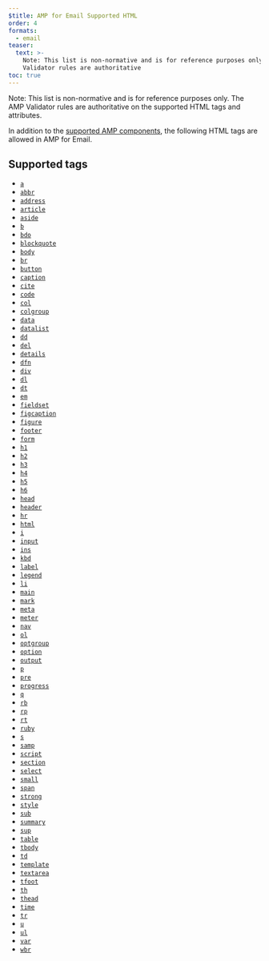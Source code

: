 ```yaml
---
$title: AMP for Email Supported HTML
order: 4
formats:
  - email
teaser:
  text: >-
    Note: This list is non-normative and is for reference purposes only. The AMP
    Validator rules are authoritative
toc: true
---
```


<!--
This file is imported from https://github.com/ampproject/amphtml/blob/main/spec/email/amp-email-html.md.
Please do not change this file.
If you have found a bug or an issue please
have a look and request a pull request there.
-->

<!---
Copyright 2018 The AMP HTML Authors. All Rights Reserved.

Licensed under the Apache License, Version 2.0 (the "License");
you may not use this file except in compliance with the License.
You may obtain a copy of the License at

      http://www.apache.org/licenses/LICENSE-2.0

Unless required by applicable law or agreed to in writing, software
distributed under the License is distributed on an "AS-IS" BASIS,
WITHOUT WARRANTIES OR CONDITIONS OF ANY KIND, either express or implied.
See the License for the specific language governing permissions and
limitations under the License.
-->



Note: This list is non-normative and is for reference purposes only. The AMP Validator rules are authoritative
on the supported HTML tags and attributes.

In addition to the [supported AMP components](https://github.com/ampproject/amphtml/blob/main/spec/email/amp-email-components.md), the following HTML tags are
allowed in AMP for Email.

## Supported tags <a name="supported-tags"></a>

-   [`a`](https://developer.mozilla.org/en-US/docs/Web/HTML/Element/a)
-   [`abbr`](https://developer.mozilla.org/en-US/docs/Web/HTML/Element/abbr)
-   [`address`](https://developer.mozilla.org/en-US/docs/Web/HTML/Element/address)
-   [`article`](https://developer.mozilla.org/en-US/docs/Web/HTML/Element/article)
-   [`aside`](https://developer.mozilla.org/en-US/docs/Web/HTML/Element/aside)
-   [`b`](https://developer.mozilla.org/en-US/docs/Web/HTML/Element/b)
-   [`bdo`](https://developer.mozilla.org/en-US/docs/Web/HTML/Element/bdo)
-   [`blockquote`](https://developer.mozilla.org/en-US/docs/Web/HTML/Element/blockquote)
-   [`body`](https://developer.mozilla.org/en-US/docs/Web/HTML/Element/body)
-   [`br`](https://developer.mozilla.org/en-US/docs/Web/HTML/Element/br)
-   [`button`](https://developer.mozilla.org/en-US/docs/Web/HTML/Element/button)
-   [`caption`](https://developer.mozilla.org/en-US/docs/Web/HTML/Element/caption)
-   [`cite`](https://developer.mozilla.org/en-US/docs/Web/HTML/Element/cite)
-   [`code`](https://developer.mozilla.org/en-US/docs/Web/HTML/Element/code)
-   [`col`](https://developer.mozilla.org/en-US/docs/Web/HTML/Element/col)
-   [`colgroup`](https://developer.mozilla.org/en-US/docs/Web/HTML/Element/colgroup)
-   [`data`](https://developer.mozilla.org/en-US/docs/Web/HTML/Element/data)
-   [`datalist`](https://developer.mozilla.org/en-US/docs/Web/HTML/Element/datalist)
-   [`dd`](https://developer.mozilla.org/en-US/docs/Web/HTML/Element/dd)
-   [`del`](https://developer.mozilla.org/en-US/docs/Web/HTML/Element/del)
-   [`details`](https://developer.mozilla.org/en-US/docs/Web/HTML/Element/details)
-   [`dfn`](https://developer.mozilla.org/en-US/docs/Web/HTML/Element/dfn)
-   [`div`](https://developer.mozilla.org/en-US/docs/Web/HTML/Element/div)
-   [`dl`](https://developer.mozilla.org/en-US/docs/Web/HTML/Element/dl)
-   [`dt`](https://developer.mozilla.org/en-US/docs/Web/HTML/Element/dt)
-   [`em`](https://developer.mozilla.org/en-US/docs/Web/HTML/Element/em)
-   [`fieldset`](https://developer.mozilla.org/en-US/docs/Web/HTML/Element/fieldset)
-   [`figcaption`](https://developer.mozilla.org/en-US/docs/Web/HTML/Element/figcaption)
-   [`figure`](https://developer.mozilla.org/en-US/docs/Web/HTML/Element/figure)
-   [`footer`](https://developer.mozilla.org/en-US/docs/Web/HTML/Element/footer)
-   [`form`](https://developer.mozilla.org/en-US/docs/Web/HTML/Element/form)
-   [`h1`](https://developer.mozilla.org/en-US/docs/Web/HTML/Element/h1)
-   [`h2`](https://developer.mozilla.org/en-US/docs/Web/HTML/Element/h2)
-   [`h3`](https://developer.mozilla.org/en-US/docs/Web/HTML/Element/h3)
-   [`h4`](https://developer.mozilla.org/en-US/docs/Web/HTML/Element/h4)
-   [`h5`](https://developer.mozilla.org/en-US/docs/Web/HTML/Element/h5)
-   [`h6`](https://developer.mozilla.org/en-US/docs/Web/HTML/Element/h6)
-   [`head`](https://developer.mozilla.org/en-US/docs/Web/HTML/Element/head)
-   [`header`](https://developer.mozilla.org/en-US/docs/Web/HTML/Element/header)
-   [`hr`](https://developer.mozilla.org/en-US/docs/Web/HTML/Element/hr)
-   [`html`](https://developer.mozilla.org/en-US/docs/Web/HTML/Element/html)
-   [`i`](https://developer.mozilla.org/en-US/docs/Web/HTML/Element/i)
-   [`input`](https://developer.mozilla.org/en-US/docs/Web/HTML/Element/input)
-   [`ins`](https://developer.mozilla.org/en-US/docs/Web/HTML/Element/ins)
-   [`kbd`](https://developer.mozilla.org/en-US/docs/Web/HTML/Element/kbd)
-   [`label`](https://developer.mozilla.org/en-US/docs/Web/HTML/Element/label)
-   [`legend`](https://developer.mozilla.org/en-US/docs/Web/HTML/Element/legend)
-   [`li`](https://developer.mozilla.org/en-US/docs/Web/HTML/Element/li)
-   [`main`](https://developer.mozilla.org/en-US/docs/Web/HTML/Element/main)
-   [`mark`](https://developer.mozilla.org/en-US/docs/Web/HTML/Element/mark)
-   [`meta`](https://developer.mozilla.org/en-US/docs/Web/HTML/Element/meta)
-   [`meter`](https://developer.mozilla.org/en-US/docs/Web/HTML/Element/meter)
-   [`nav`](https://developer.mozilla.org/en-US/docs/Web/HTML/Element/nav)
-   [`ol`](https://developer.mozilla.org/en-US/docs/Web/HTML/Element/ol)
-   [`optgroup`](https://developer.mozilla.org/en-US/docs/Web/HTML/Element/optgroup)
-   [`option`](https://developer.mozilla.org/en-US/docs/Web/HTML/Element/option)
-   [`output`](https://developer.mozilla.org/en-US/docs/Web/HTML/Element/output)
-   [`p`](https://developer.mozilla.org/en-US/docs/Web/HTML/Element/p)
-   [`pre`](https://developer.mozilla.org/en-US/docs/Web/HTML/Element/pre)
-   [`progress`](https://developer.mozilla.org/en-US/docs/Web/HTML/Element/progress)
-   [`q`](https://developer.mozilla.org/en-US/docs/Web/HTML/Element/q)
-   [`rb`](https://developer.mozilla.org/en-US/docs/Web/HTML/Element/rb)
-   [`rp`](https://developer.mozilla.org/en-US/docs/Web/HTML/Element/rp)
-   [`rt`](https://developer.mozilla.org/en-US/docs/Web/HTML/Element/rt)
-   [`ruby`](https://developer.mozilla.org/en-US/docs/Web/HTML/Element/ruby)
-   [`s`](https://developer.mozilla.org/en-US/docs/Web/HTML/Element/s)
-   [`samp`](https://developer.mozilla.org/en-US/docs/Web/HTML/Element/samp)
-   [`script`](https://developer.mozilla.org/en-US/docs/Web/HTML/Element/script)
-   [`section`](https://developer.mozilla.org/en-US/docs/Web/HTML/Element/section)
-   [`select`](https://developer.mozilla.org/en-US/docs/Web/HTML/Element/select)
-   [`small`](https://developer.mozilla.org/en-US/docs/Web/HTML/Element/small)
-   [`span`](https://developer.mozilla.org/en-US/docs/Web/HTML/Element/span)
-   [`strong`](https://developer.mozilla.org/en-US/docs/Web/HTML/Element/strong)
-   [`style`](https://developer.mozilla.org/en-US/docs/Web/HTML/Element/style)
-   [`sub`](https://developer.mozilla.org/en-US/docs/Web/HTML/Element/sub)
-   [`summary`](https://developer.mozilla.org/en-US/docs/Web/HTML/Element/summary)
-   [`sup`](https://developer.mozilla.org/en-US/docs/Web/HTML/Element/sup)
-   [`table`](https://developer.mozilla.org/en-US/docs/Web/HTML/Element/table)
-   [`tbody`](https://developer.mozilla.org/en-US/docs/Web/HTML/Element/tbody)
-   [`td`](https://developer.mozilla.org/en-US/docs/Web/HTML/Element/td)
-   [`template`](https://developer.mozilla.org/en-US/docs/Web/HTML/Element/template)
-   [`textarea`](https://developer.mozilla.org/en-US/docs/Web/HTML/Element/textarea)
-   [`tfoot`](https://developer.mozilla.org/en-US/docs/Web/HTML/Element/tfoot)
-   [`th`](https://developer.mozilla.org/en-US/docs/Web/HTML/Element/th)
-   [`thead`](https://developer.mozilla.org/en-US/docs/Web/HTML/Element/thead)
-   [`time`](https://developer.mozilla.org/en-US/docs/Web/HTML/Element/time)
-   [`tr`](https://developer.mozilla.org/en-US/docs/Web/HTML/Element/tr)
-   [`u`](https://developer.mozilla.org/en-US/docs/Web/HTML/Element/u)
-   [`ul`](https://developer.mozilla.org/en-US/docs/Web/HTML/Element/ul)
-   [`var`](https://developer.mozilla.org/en-US/docs/Web/HTML/Element/var)
-   [`wbr`](https://developer.mozilla.org/en-US/docs/Web/HTML/Element/wbr)